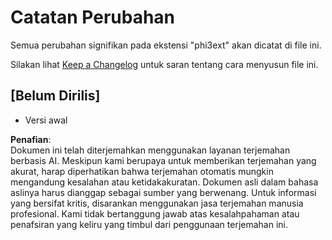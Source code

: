 # Catatan Perubahan

Semua perubahan signifikan pada ekstensi "phi3ext" akan dicatat di file ini.

Silakan lihat [Keep a Changelog](http://keepachangelog.com/) untuk saran tentang cara menyusun file ini.

## [Belum Dirilis]

- Versi awal

**Penafian**:  
Dokumen ini telah diterjemahkan menggunakan layanan terjemahan berbasis AI. Meskipun kami berupaya untuk memberikan terjemahan yang akurat, harap diperhatikan bahwa terjemahan otomatis mungkin mengandung kesalahan atau ketidakakuratan. Dokumen asli dalam bahasa aslinya harus dianggap sebagai sumber yang berwenang. Untuk informasi yang bersifat kritis, disarankan menggunakan jasa terjemahan manusia profesional. Kami tidak bertanggung jawab atas kesalahpahaman atau penafsiran yang keliru yang timbul dari penggunaan terjemahan ini.